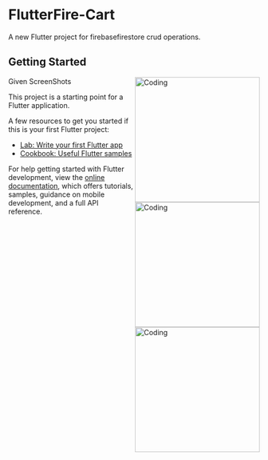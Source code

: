# FlutterFire-Cart

A new Flutter project for firebasefirestore crud operations.

## Getting Started

Given ScreenShots
<img align="right" alt="Coding" width="250" src="https://i.im.ge/2022/07/14/FMT2pJ.jpg">
<img align="right" alt="Coding" width="250" src="https://i.im.ge/2022/07/14/FMT1Ca.jpg">
<img align="right" alt="Coding" width="250" src="https://i.im.ge/2022/07/14/FMTO7x.jpg">


This project is a starting point for a Flutter application.

A few resources to get you started if this is your first Flutter project:

- [Lab: Write your first Flutter app](https://docs.flutter.dev/get-started/codelab)
- [Cookbook: Useful Flutter samples](https://docs.flutter.dev/cookbook)

For help getting started with Flutter development, view the
[online documentation](https://docs.flutter.dev/), which offers tutorials,
samples, guidance on mobile development, and a full API reference.
